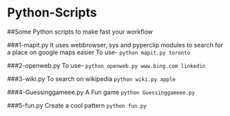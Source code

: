# Python-Scripts
##Some Python scripts to make fast your workflow

###1-mapit.py
It uses webbrowser, sys and pyperclip modules to search for a place on google maps easier
To use- 
```python mapit.py toronto```

###2-openweb.py
To use-
```python openweb.py www.bing.com linkedin```

###3-wiki.py
To search on wikipedia
```python wiki.py apple```

###4-Guessinggameee.py
A Fun game 
```python Guessinggameee.py```

###5-fun.py
Create a cool pattern
```python fun.py```
